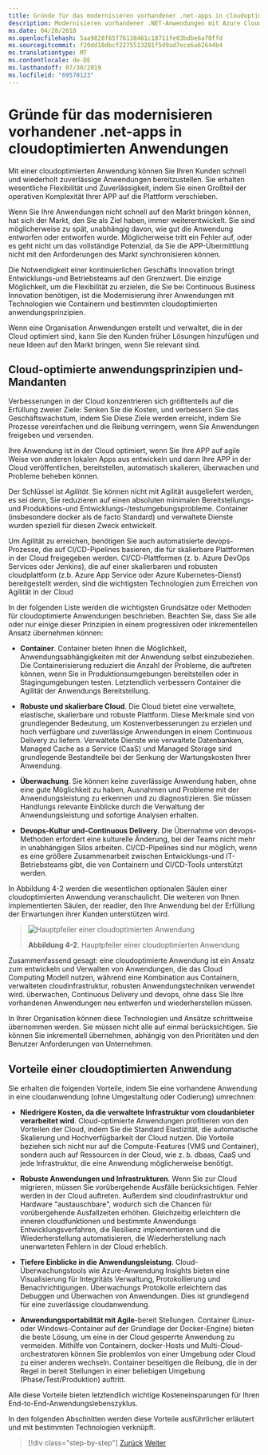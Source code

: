 ```yaml
---
title: Gründe für das modernisieren vorhandener .net-apps in cloudoptimierten Anwendungen
description: Modernisieren vorhandener .NET-Anwendungen mit Azure Cloud und Windows-Containern | Gründe für das modernisieren vorhandener .net-apps in cloudoptimierten Anwendungen
ms.date: 04/28/2018
ms.openlocfilehash: 5aa9828f65f76138461c18711fe03bdbe6a70ffd
ms.sourcegitcommit: f20dd18dbcf2275513281f5d9ad7ece6a62644b4
ms.translationtype: MT
ms.contentlocale: de-DE
ms.lasthandoff: 07/30/2019
ms.locfileid: "69578123"
---
```

# <a name="reasons-to-modernize-existing-net-apps-to-cloud-optimized-applications"></a>Gründe für das modernisieren vorhandener .net-apps in cloudoptimierten Anwendungen

Mit einer cloudoptimierten Anwendung können Sie Ihren Kunden schnell und wiederholt zuverlässige Anwendungen bereitzustellen. Sie erhalten wesentliche Flexibilität und Zuverlässigkeit, indem Sie einen Großteil der operativen Komplexität Ihrer APP auf die Plattform verschieben.

Wenn Sie Ihre Anwendungen nicht schnell auf den Markt bringen können, hat sich der Markt, den Sie als Ziel haben, immer weiterentwickelt. Sie sind möglicherweise zu spät, unabhängig davon, wie gut die Anwendung entworfen oder entworfen wurde. Möglicherweise tritt ein Fehler auf, oder es geht nicht um das vollständige Potenzial, da Sie die APP-Übermittlung nicht mit den Anforderungen des Markt synchronisieren können.

Die Notwendigkeit einer kontinuierlichen Geschäfts Innovation bringt Entwicklungs-und Betriebsteams auf den Grenzwert. Die einzige Möglichkeit, um die Flexibilität zu erzielen, die Sie bei Continuous Business Innovation benötigen, ist die Modernisierung ihrer Anwendungen mit Technologien wie Containern und bestimmten cloudoptimierten anwendungsprinzipien.

Wenn eine Organisation Anwendungen erstellt und verwaltet, die in der Cloud optimiert sind, kann Sie den Kunden früher Lösungen hinzufügen und neue Ideen auf den Markt bringen, wenn Sie relevant sind.

## <a name="cloud-optimized-application-principles-and-tenets"></a>Cloud-optimierte anwendungsprinzipien und-Mandanten 

Verbesserungen in der Cloud konzentrieren sich größtenteils auf die Erfüllung zweier Ziele: Senken Sie die Kosten, und verbessern Sie das Geschäftswachstum, indem Sie Diese Ziele werden erreicht, indem Sie Prozesse vereinfachen und die Reibung verringern, wenn Sie Anwendungen freigeben und versenden.

Ihre Anwendung ist in der Cloud optimiert, wenn Sie Ihre APP auf agile Weise von anderen lokalen Apps aus entwickeln und dann Ihre APP in der Cloud veröffentlichen, bereitstellen, automatisch skalieren, überwachen und Probleme beheben können.

Der Schlüssel ist *Agilität*. Sie können nicht mit Agilität ausgeliefert werden, es sei denn, Sie reduzieren auf einen absoluten minimalen Bereitstellungs-und Produktions-und Entwicklungs-/testumgebungsprobleme. Container (insbesondere docker als de facto Standard) und verwaltete Dienste wurden speziell für diesen Zweck entwickelt.

Um Agilität zu erreichen, benötigen Sie auch automatisierte devops-Prozesse, die auf CI/CD-Pipelines basieren, die für skalierbare Plattformen in der Cloud freigegeben werden. CI/CD-Plattformen (z. b. Azure DevOps Services oder Jenkins), die auf einer skalierbaren und robusten cloudplattform (z.b. Azure App Service oder Azure Kubernetes-Dienst) bereitgestellt werden, sind die wichtigsten Technologien zum Erreichen von Agilität in der Cloud

In der folgenden Liste werden die wichtigsten Grundsätze oder Methoden für cloudoptimierte Anwendungen beschrieben. Beachten Sie, dass Sie alle oder nur einige dieser Prinzipien in einem progressiven oder inkrementellen Ansatz übernehmen können:

- **Container**. Container bieten Ihnen die Möglichkeit, Anwendungsabhängigkeiten mit der Anwendung selbst einzubeziehen. Die Containerisierung reduziert die Anzahl der Probleme, die auftreten können, wenn Sie in Produktionsumgebungen bereitstellen oder in Stagingumgebungen testen. Letztendlich verbessern Container die Agilität der Anwendungs Bereitstellung.

- **Robuste und skalierbare Cloud**. Die Cloud bietet eine verwaltete, elastische, skalierbare und robuste Plattform. Diese Merkmale sind von grundlegender Bedeutung, um Kostenverbesserungen zu erzielen und hoch verfügbare und zuverlässige Anwendungen in einem Continuous Delivery zu liefern. Verwaltete Dienste wie verwaltete Datenbanken, Managed Cache as a Service (CaaS) und Managed Storage sind grundlegende Bestandteile bei der Senkung der Wartungskosten Ihrer Anwendung.

- **Überwachung**. Sie können keine zuverlässige Anwendung haben, ohne eine gute Möglichkeit zu haben, Ausnahmen und Probleme mit der Anwendungsleistung zu erkennen und zu diagnostizieren. Sie müssen Handlungs relevante Einblicke durch die Verwaltung der Anwendungsleistung und sofortige Analysen erhalten.

- **Devops-Kultur und-Continuous Delivery**. Die Übernahme von devops-Methoden erfordert eine kulturelle Änderung, bei der Teams nicht mehr in unabhängigen Silos arbeiten. CI/CD-Pipelines sind nur möglich, wenn es eine größere Zusammenarbeit zwischen Entwicklungs-und IT-Betriebsteams gibt, die von Containern und CI/CD-Tools unterstützt werden.

In Abbildung 4-2 werden die wesentlichen optionalen Säulen einer cloudoptimierten Anwendung veranschaulicht. Die weiteren von Ihnen implementierten Säulen, der readier, den Ihre Anwendung bei der Erfüllung der Erwartungen ihrer Kunden unterstützen wird.

> ![Hauptpfeiler einer cloudoptimierten Anwendung](./media/image2.png)
>
> **Abbildung 4-2**. Hauptpfeiler einer cloudoptimierten Anwendung

Zusammenfassend gesagt: eine cloudoptimierte Anwendung ist ein Ansatz zum entwickeln und Verwalten von Anwendungen, die das Cloud Computing Modell nutzen, während eine Kombination aus Containern, verwalteten cloudinfrastruktur, robusten Anwendungstechniken verwendet wird. überwachen, Continuous Delivery und devops, ohne dass Sie Ihre vorhandenen Anwendungen neu entwerfen und wiederherstellen müssen.

In Ihrer Organisation können diese Technologien und Ansätze schrittweise übernommen werden. Sie müssen nicht alle auf einmal berücksichtigen. Sie können Sie inkrementell übernehmen, abhängig von den Prioritäten und den Benutzer Anforderungen von Unternehmen.

## <a name="benefits-of-a-cloud-optimized-application"></a>Vorteile einer cloudoptimierten Anwendung

Sie erhalten die folgenden Vorteile, indem Sie eine vorhandene Anwendung in eine cloudanwendung (ohne Umgestaltung oder Codierung) umrechnen:

- **Niedrigere Kosten, da die verwaltete Infrastruktur vom cloudanbieter verarbeitet wird**. Cloud-optimierte Anwendungen profitieren von den Vorteilen der Cloud, indem Sie die Standard Elastizität, die automatische Skalierung und Hochverfügbarkeit der Cloud nutzen. Die Vorteile beziehen sich nicht nur auf die Compute-Features (VMS und Container), sondern auch auf Ressourcen in der Cloud, wie z. b. dbaas, CaaS und jede Infrastruktur, die eine Anwendung möglicherweise benötigt.

- **Robuste Anwendungen und Infrastrukturen**. Wenn Sie zur Cloud migrieren, müssen Sie vorübergehende Ausfälle berücksichtigen. Fehler werden in der Cloud auftreten. Außerdem sind cloudinfrastruktur und Hardware "austauschbare", wodurch sich die Chancen für vorübergehende Ausfallzeiten erhöhen. Gleichzeitig erleichtern die inneren cloudfunktionen und bestimmte Anwendungs Entwicklungsverfahren, die Resilienz implementieren und die Wiederherstellung automatisieren, die Wiederherstellung nach unerwarteten Fehlern in der Cloud erheblich.

- **Tiefere Einblicke in die Anwendungsleistung**. Cloud-Überwachungstools wie Azure-Anwendung Insights bieten eine Visualisierung für Integritäts Verwaltung, Protokollierung und Benachrichtigungen. Überwachungs Protokolle erleichtern das Debuggen und Überwachen von Anwendungen. Dies ist grundlegend für eine zuverlässige cloudanwendung.

- **Anwendungsportabilität mit Agile**-bereit Stellungen. Container (Linux-oder Windows-Container auf der Grundlage der Docker-Engine) bieten die beste Lösung, um eine in der Cloud gesperrte Anwendung zu vermeiden. Mithilfe von Containern, docker-Hosts und Multi-Cloud-orchestratoren können Sie problemlos von einer Umgebung oder Cloud zu einer anderen wechseln. Container beseitigen die Reibung, die in der Regel in bereit Stellungen in einer beliebigen Umgebung (Phase/Test/Produktion) auftritt.

Alle diese Vorteile bieten letztendlich wichtige Kosteneinsparungen für Ihren End-to-End-Anwendungslebenszyklus.

In den folgenden Abschnitten werden diese Vorteile ausführlicher erläutert und mit bestimmten Technologien verknüpft.

>[!div class="step-by-step"]
>[Zurück](index.md)
>[Weiter](microsoft-technologies-in-cloud-optimized-applications.md)
